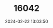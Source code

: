 ---
title: "16042"
category: "Paracrocidura graueri"
draft: false
date: 2024-02-22 13:03:50
languages:
  English: ["Grauer's Large-headed Shrew", "Grauer's Shrew"]
---